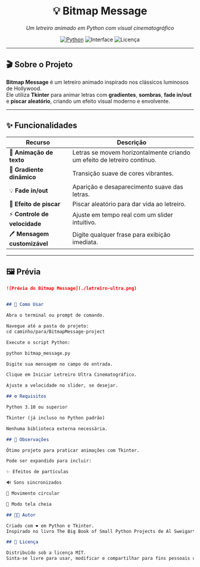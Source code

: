 <h1 align="center">💡 Bitmap Message</h1>

<p align="center">
  <em>Um letreiro animado em Python com visual cinematográfico</em>
</p>

<p align="center">
  <a href="https://www.python.org/"><img alt="Python" src="https://img.shields.io/badge/Python-3.10%2B-3776AB?logo=python&logoColor=white"></a>
  <img alt="Interface" src="https://img.shields.io/badge/GUI-Tkinter-blue">
  <img alt="Licença" src="https://img.shields.io/badge/license-MIT-green">
</p>

---

## 🎬 Sobre o Projeto
**Bitmap Message** é um letreiro animado inspirado nos clássicos luminosos de Hollywood.  
Ele utiliza **Tkinter** para animar letras com **gradientes**, **sombras**, **fade in/out** e **piscar aleatório**, criando um efeito visual moderno e envolvente.

---

## ✨ Funcionalidades

| Recurso | Descrição |
|----------|-----------|
| 🎨 **Animação de texto** | Letras se movem horizontalmente criando um efeito de letreiro contínuo. |
| 🌈 **Gradiente dinâmico** | Transição suave de cores vibrantes. |
| 💡 **Fade in/out** | Aparição e desaparecimento suave das letras. |
| 🔦 **Efeito de piscar** | Piscar aleatório para dar vida ao letreiro. |
| ⚡ **Controle de velocidade** | Ajuste em tempo real com um slider intuitivo. |
| 🖊 **Mensagem customizável** | Digite qualquer frase para exibição imediata. |

---

## 🖼️ Prévia

```markdown
![Prévia do Bitmap Message](./letreiro-ultra.png)


## 🚀 Como Usar

Abra o terminal ou prompt de comando.

Navegue até a pasta do projeto:
cd caminho/para/BitmapMessage-project

Execute o script Python:

python bitmap_message.py

Digite sua mensagem no campo de entrada.

Clique em Iniciar Letreiro Ultra Cinematográfico.

Ajuste a velocidade no slider, se desejar.

## ⚙️ Requisitos

Python 3.10 ou superior

Tkinter (já incluso no Python padrão)

Nenhuma biblioteca externa necessária.

## 🧠 Observações

Ótimo projeto para praticar animações com Tkinter.

Pode ser expandido para incluir:

✨ Efeitos de partículas

🔊 Sons sincronizados

🔁 Movimento circular

🌟 Modo tela cheia

## 👨‍💻 Autor

Criado com ❤️ em Python e Tkinter.
Inspirado no livro The Big Book of Small Python Projects de Al Sweigart.

## 📄 Licença

Distribuído sob a licença MIT.
Sinta-se livre para usar, modificar e compartilhar para fins pessoais ou educacionais.


